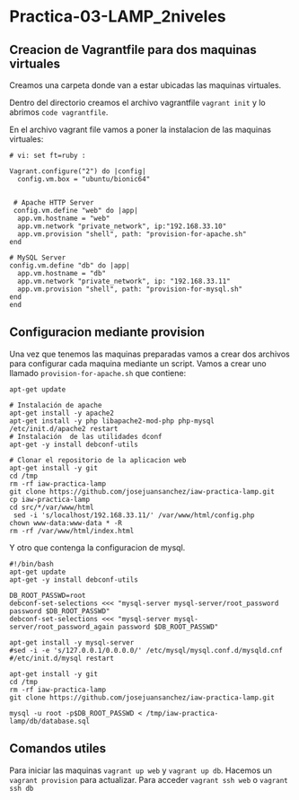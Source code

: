 # Practica-03-LAMP_2niveles
## Creacion de Vagrantfile para dos maquinas virtuales
Creamos una carpeta donde van a estar ubicadas las maquinas virtuales.

Dentro del directorio creamos el archivo vagrantfile ``vagrant init`` y lo abrimos ``code vagrantfile``.

En el archivo vagrant file vamos a poner la instalacion de las maquinas virtuales:
````# -*- mode: ruby -*-
# vi: set ft=ruby :

Vagrant.configure("2") do |config|
  config.vm.box = "ubuntu/bionic64"


 # Apache HTTP Server
 config.vm.define "web" do |app|
  app.vm.hostname = "web"
  app.vm.network "private_network", ip:"192.168.33.10"
  app.vm.provision "shell", path: "provision-for-apache.sh"
end

# MySQL Server
config.vm.define "db" do |app|
  app.vm.hostname = "db"
  app.vm.network "private_network", ip: "192.168.33.11"
  app.vm.provision "shell", path: "provision-for-mysql.sh"
end
end
````
## Configuracion mediante provision
Una vez que tenemos las maquinas preparadas vamos a crear dos archivos para configurar cada maquina mediante un script.
Vamos a crear uno llamado ``provision-for-apache.sh`` que contiene:
````#! /bin/bash
apt-get update

# Instalación de apache
apt-get install -y apache2
apt-get install -y php libapache2-mod-php php-mysql
/etc/init.d/apache2 restart
# Instalación  de las utilidades dconf
apt-get -y install debconf-utils

# Clonar el repositorio de la aplicacion web
apt-get install -y git
cd /tmp
rm -rf iaw-practica-lamp
git clone https://github.com/josejuansanchez/iaw-practica-lamp.git
cp iaw-practica-lamp
cd src/*/var/www/html
 sed -i 's/localhost/192.168.33.11/' /var/www/html/config.php
chown www-data:www-data * -R 
rm -rf /var/www/html/index.html
````
Y otro que contenga la configuracion de mysql.
````
#!/bin/bash
apt-get update
apt-get -y install debconf-utils

DB_ROOT_PASSWD=root
debconf-set-selections <<< "mysql-server mysql-server/root_password password $DB_ROOT_PASSWD"
debconf-set-selections <<< "mysql-server mysql-server/root_password_again password $DB_ROOT_PASSWD"

apt-get install -y mysql-server
#sed -i -e 's/127.0.0.1/0.0.0.0/' /etc/mysql/mysql.conf.d/mysqld.cnf
#/etc/init.d/mysql restart

apt-get install -y git
cd /tmp
rm -rf iaw-practica-lamp
git clone https://github.com/josejuansanchez/iaw-practica-lamp.git

mysql -u root -p$DB_ROOT_PASSWD < /tmp/iaw-practica-lamp/db/database.sql
````
## Comandos utiles 
Para iniciar las maquinas ``vagrant up web`` y ``vagrant up db``.
Hacemos un ``vagrant provision`` para actualizar.
Para acceder ``vagrant ssh web`` o ``vagrant ssh db``

